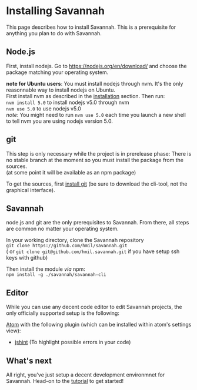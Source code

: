 # Installing Savannah

This page describes how to install Savannah. This is a prerequisite for anything
you plan to do with Savannah.

## Node.js

First, install nodejs.  Go to https://nodejs.org/en/download/ and choose the package matching 
your operating system.

**note for Ubuntu users**: You must install nodejs through nvm. It's the only reasonnable way to install nodejs on Ubuntu.  
First install nvm as described in the [installation](https://github.com/creationix/nvm#install-script)
section. Then run:  
`nvm install 5.0` to install nodejs v5.0 through nvm  
`nvm use 5.0` to use nodejs v5.0  
_note_: You might need to run `nvm use 5.0` each time you launch a new shell to
tell nvm you are using nodejs version 5.0.

## git

This step is only necessary while the project is in prerelease phase: There is no
stable branch at the moment so you must install the package from the sources.  
(at some point it will be available as an npm package)

To get the sources, first [install git](https://git-scm.com/downloads) (be sure to download the cli-tool, not the graphical
interface).

## Savannah

node.js and git are the only prerequisites to Savannah. From there, all steps are common
no matter your operating system.

In your working directory, clone the Savannah repository  
`git clone https://github.com/hmil/savannah.git`  
( or `git clone git@github.com/hmil.savannah.git` if you have setup ssh keys with github)

Then install the module _via_ npm:  
`npm install -g ./savannah/savannah-cli`

## Editor

While you can use any decent code editor to edit Savannah projects, the only officially
supported setup is the following:

[Atom](https://atom.io/) with the following plugin (which can be installed within atom's settings view):
- [jshint](https://github.com/sindresorhus/atom-jshint) (To highlight possible errors in your code)

## What's next

All right, you've just setup a decent development environmnet for Savannah. Head-on to
the [tutorial](https://hmil.github.io/savannah/docs/manual/tutorial.html) to get
started!
